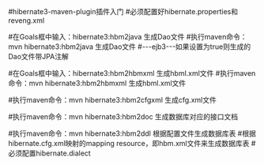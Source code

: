#hibernate3-maven-plugin插件入门
#必须配置好hibernate.properties和reveng.xml


#在Goals框中输入：hibernate3:hbm2java 生成Dao文件
#执行maven命令：mvn hibernate3:hbm2java 生成Dao文件
#---ejb3---如果设置为true则生成的Dao文件带JPA注解

#在Goals框中输入：hibernate3:hbm2hbmxml 生成hbml.xml文件
#执行maven命令：mvn hibernate3:hbm2hbmxml 生成hbml.xml文件

#执行maven命令：mvn hibernate3:hbm2cfgxml 生成cfg.xml文件

#执行maven命令：mvn hibernate3:hbm2doc 生成数据库对应的接口文档

#执行maven命令：mvn hibernate3:hbm2ddl 根据配置文件生成数据库表
#根据hibernate.cfg.xml映射的mapping resource，即hbm.xml文件来生成数据库表
#必须配置hibernate.dialect


